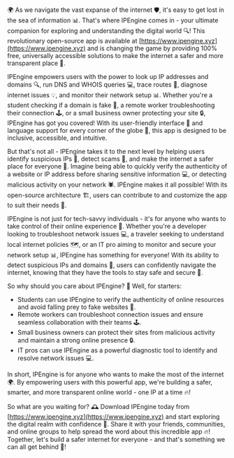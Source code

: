 🌍 As we navigate the vast expanse of the internet 🛡️, it's easy to get lost in the sea of information 📊. That's where IPEngine comes in - your ultimate companion for exploring and understanding the digital world 🔍! This revolutionary open-source app is available at [https://www.ipengine.xyz](https://www.ipengine.xyz) and is changing the game by providing 100% free, universally accessible solutions to make the internet a safer and more transparent place 🌟.

IPEngine empowers users with the power to look up IP addresses and domains 🔍, run DNS and WHOIS queries 💻, trace routes 🚀, diagnose internet issues 💡, and monitor their network setup 📊. Whether you're a student checking if a domain is fake 👀, a remote worker troubleshooting their connection 🕹️, or a small business owner protecting your site 🔒, IPEngine has got you covered! With its user-friendly interface 📱 and language support for every corner of the globe 💖, this app is designed to be inclusive, accessible, and intuitive.

But that's not all - IPEngine takes it to the next level by helping users identify suspicious IPs 🔴, detect scams 🚨, and make the internet a safer place for everyone 👫. Imagine being able to quickly verify the authenticity of a website or IP address before sharing sensitive information 💻, or detecting malicious activity on your network 🕷️. IPEngine makes it all possible! With its open-source architecture 🏗️, users can contribute to and customize the app to suit their needs 👥.

IPEngine is not just for tech-savvy individuals - it's for anyone who wants to take control of their online experience 🌟. Whether you're a developer looking to troubleshoot network issues 💻, a traveler seeking to understand local internet policies 🗺️, or an IT pro aiming to monitor and secure your network setup 📊, IPEngine has something for everyone! With its ability to detect suspicious IPs and domains 🔴, users can confidently navigate the internet, knowing that they have the tools to stay safe and secure 💪.

So why should you care about IPEngine? 🤔 Well, for starters:

* Students can use IPEngine to verify the authenticity of online resources and avoid falling prey to fake websites 👀.
* Remote workers can troubleshoot connection issues and ensure seamless collaboration with their teams 🕹️.
* Small business owners can protect their sites from malicious activity and maintain a strong online presence 🔒.
* IT pros can use IPEngine as a powerful diagnostic tool to identify and resolve network issues 💻.

In short, IPEngine is for anyone who wants to make the most of the internet 🌍. By empowering users with this powerful app, we're building a safer, smarter, and more transparent online world - one IP at a time 🔥!

So what are you waiting for? 🕰️ Download IPEngine today from [https://www.ipengine.xyz](https://www.ipengine.xyz) and start exploring the digital realm with confidence 💪. Share it with your friends, communities, and online groups to help spread the word about this incredible app 🔥! Together, let's build a safer internet for everyone - and that's something we can all get behind 🌟!
